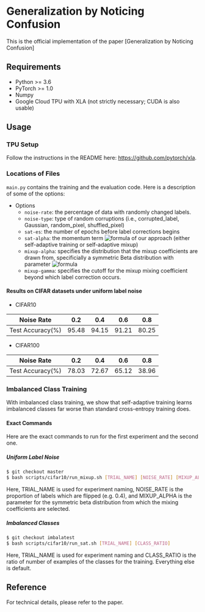 # Generalization by Noticing Confusion
This is the official implementation of the paper [Generalization by Noticing Confusion]

## Requirements

- Python >= 3.6
- PyTorch >= 1.0
- Numpy
- Google Cloud TPU with XLA (not strictly necessary; CUDA is also usable)

## Usage
### TPU Setup
Follow the instructions in the README here: https://github.com/pytorch/xla.
### Locations of Files
`main.py` contains the training and the evaluation code. Here is a description of some of the options:
- Options
  - `noise-rate`: the percentage of data with randomly changed labels.
  - `noise-type`: type of random corruptions (i.e., corrupted_label, Gaussian, random_pixel, shuffled_pixel)
  - `sat-es`: the number of epochs before label corrections begins
  - `sat-alpha`: the momentum term ![formula](https://render.githubusercontent.com/render/math?math=\alpha) of our approach (either self-adaptive training or self-adaptive mixup)
  - `mixup-alpha`: specifies the distribution that the mixup coefficients are drawn from, specificially a symmetric Beta distribution with parameter ![formula](https://render.githubusercontent.com/render/math?math=\alpha)
  - `mixup-gamma`: specifies the cutoff for the mixup mixing coefficient beyond which label correction occurs.

#### Results on CIFAR datasets under uniform label noise
- CIFAR10

|Noise Rate         |0.2    |0.4    |0.6    |0.8    |
|-------------------|-------|-------|-------|-------|
|Test Accuracy(%)   |95.48  | 94.15 |91.21  |80.25  |

- CIFAR100

|Noise Rate         |0.2    |0.4    |0.6    |0.8    |
|-------------------|-------|-------|-------|-------|
|Test Accuracy(%)   |78.03  |72.67  |65.12  |38.96  |


### Imbalanced Class Training
With imbalanced class training, we show that self-adaptive training learns imbalanced classes far worse than standard cross-entropy training does. 

#### Exact Commands
Here are the exact commands to run for the first experiment and the second one. 

##### Uniform Label Noise

  ```bash
  $ git checkout master
  $ bash scripts/cifar10/run_mixup.sh [TRIAL_NAME] [NOISE_RATE] [MIXUP_ALPHA]
  ```
  
Here, TRIAL_NAME is used for experiment naming, NOISE_RATE is the proportion of labels which are flipped (e.g. 0.4), and MIXUP_ALPHA is the parameter for the symmetric beta distribution from which the mixing coefficients are selected. 
  
##### Imbalanced Classes

```bash
$ git checkout imbalatest
$ bash scripts/cifar10/run_sat.sh [TRIAL_NAME] [CLASS_RATIO]
```
Here, TRIAL_NAME is used for experiment naming and CLASS_RATIO is the ratio of number of examples of the classes for the training. Everything else is default. 

## Reference
For technical details, please refer to the paper.
